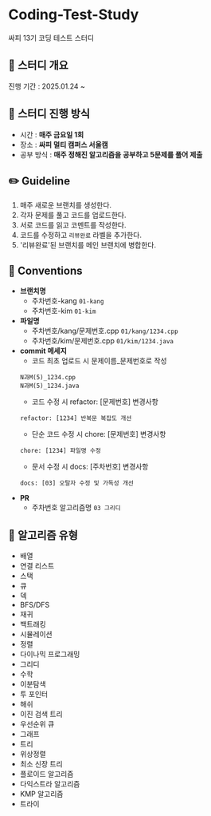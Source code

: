# Coding-Test-Study
싸피 13기 코딩 테스트 스터디

## 🐣 스터디 개요

진행 기간 : 2025.01.24 ~ 

## 🧩 스터디 진행 방식

* 시간 : **매주 금요일 1회** 
* 장소 : **싸피 멀티 캠퍼스 서울캠**
* 공부 방식 : **매주 정해진 알고리즘을 공부하고 5문제를 풀어 제출** 

## ✏️ Guideline

  1. 매주 새로운 브랜치를 생성한다.
  2. 각자 문제를 풀고 코드를 업로드한다.
  3. 서로 코드를 읽고 코멘트를 작성한다.
  4. 코드를 수정하고 `리뷰완료` 라벨을 추가한다.
  5. '리뷰완료'된 브랜치를 메인 브랜치에 병합한다.

## 📜 Conventions

* **브랜치명**
  - 주차번호-kang `01-kang`
  - 주차번호-kim `01-kim`
* **파일명**
  - 주차번호/kang/문제번호.cpp `01/kang/1234.cpp`
  - 주차번호/kim/문제번호.cpp `01/kim/1234.java`
* **commit 메세지**
  - 코드 최초 업로드 시 문제이름_문제번호로 작성
  ```
  N과M(5)_1234.cpp
  N과M(5)_1234.java
  ```
  - 코드 수정 시 refactor: [문제번호] 변경사항
  ```
  refactor: [1234] 반복문 복잡도 개선
  ```
  - 단순 코드 수정 시 chore: [문제번호] 변경사항
   ```
  chore: [1234] 파일명 수정
  ```  
  - 문서 수정 시 docs: [주차번호] 변경사항
  ```
  docs: [03] 오탈자 수정 및 가독성 개선
  ```
* **PR**
  - 주차번호 알고리즘명 ```03 그리디```

## 📍 알고리즘 유형

- 배열
- 연결 리스트
- 스택
- 큐
- 덱
- BFS/DFS
- 재귀
- 백트래킹
- 시뮬레이션
- 정렬
- 다이나믹 프로그래밍
- 그리디
- 수학
- 이분탐색
- 투 포인터
- 해쉬
- 이진 검색 트리
- 우선순위 큐
- 그래프
- 트리
- 위상정렬
- 최소 신장 트리
- 플로이드 알고리즘
- 다익스트라 알고리즘
- KMP 알고리즘 
- 트라이
